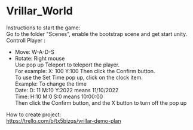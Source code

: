 # Vrillar_World
Instructions to start the game:<br>
Go to the folder "Scenes", enable the bootstrap scene and get start unity.<br>
Controll Player :<br>
- Move: W-A-D-S<br>
- Rotate: Right mouse<br>
Use pop up Teleport to teleport the player.<br>
For example: X: 100 Y:100 Then click the Confirm button.<br>
To use the Set Time pop up, click on the clock item.<br>
Example: To change the time<br>
Date: D: 11 M:10 Y:2022 means 11/10/2022<br>
Time: H:10 M:0 S:0 means 10:00:00<br>
Then click the Confirm button, and the X button to turn off the pop up<br>

How to create project: <br>
https://trello.com/b/tx5bizqs/vrillar-demo-plan

